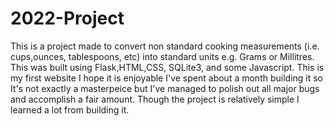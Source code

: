 # 2022-Project
This is a project made to convert non standard cooking measurements (i.e. cups,ounces, tablespoons, etc) into standard units e.g. Grams or Millitres. 
This was built using Flask,HTML,CSS, SQLite3, and some Javascript. This is my first website I hope it is enjoyable
I've spent about a month building it so It's not exactly a masterpeice but I've managed to polish out all major bugs and accomplish a fair amount. 
Though the project is relatively simple I learned a lot from building it. 
